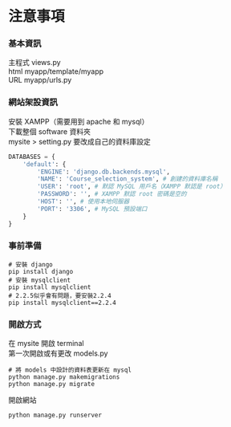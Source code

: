 # 注意事項

### 基本資訊
主程式 views.py  
html myapp/template/myapp  
URL myapp/urls.py

### 網站架設資訊
安裝 XAMPP（需要用到 apache 和 mysql）  
下載整個 software 資料夾  
mysite > setting.py 要改成自己的資料庫設定
```py
DATABASES = { 
    'default': {
        'ENGINE': 'django.db.backends.mysql',
        'NAME': 'Course_selection_system', # 創建的資料庫名稱
        'USER': 'root', # 默認 MySQL 用戶名（XAMPP 默認是 root）
        'PASSWORD': '', # XAMPP 默認 root 密碼是空的
        'HOST': '', # 使用本地伺服器
        'PORT': '3306', # MySQL 預設端口
    }
}
```

### 事前準備
```shell
# 安裝 django  
pip install django
# 安裝 mysqlclient
pip install mysqlclient
# 2.2.5似乎會有問題，要安裝2.2.4
pip install mysqlclient==2.2.4
```

### 開啟方式
在 mysite 開啟 terminal  
第一次開啟或有更改 models.py
```shell
# 將 models 中設計的資料表更新在 mysql
python manage.py makemigrations
python manage.py migrate
```
開啟網站
```shell
python manage.py runserver 
``` 